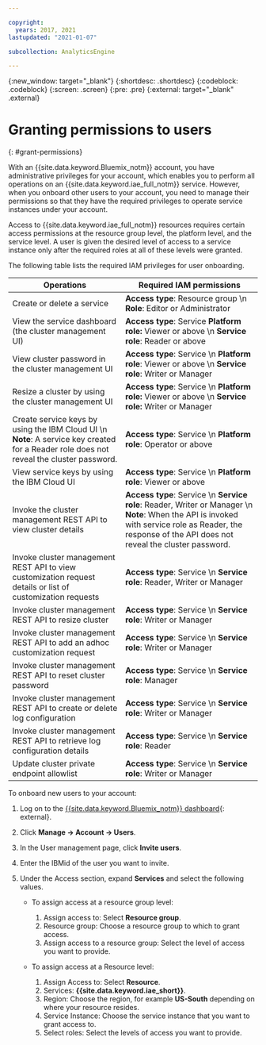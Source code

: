```yaml
---

copyright:
  years: 2017, 2021
lastupdated: "2021-01-07"

subcollection: AnalyticsEngine

---
```


<!-- Attribute definitions -->
{:new_window: target="_blank"}
{:shortdesc: .shortdesc}
{:codeblock: .codeblock}
{:screen: .screen}
{:pre: .pre}
{:external: target="_blank" .external}

# Granting permissions to users
{: #grant-permissions}

With an {{site.data.keyword.Bluemix_notm}} account, you have administrative privileges for your account, which enables you to perform all operations on an {{site.data.keyword.iae_full_notm}} service. However, when you onboard other users to your account, you need to manage their permissions so that they have the required privileges to operate service instances under your account.

Access to {{site.data.keyword.iae_full_notm}} resources requires certain access permissions at the resource group level, the platform level, and the service level. A user is given the desired level of access to a service instance only after the required roles at all of these levels were granted.

The following table lists the required IAM privileges for user onboarding.

| Operations             | Required IAM permissions      |
|------------------------|-------------------------------|
|Create or delete a service |**Access type**: Resource group \n **Role**: Editor or Administrator |
|View the service dashboard (the cluster management UI) |**Access type**: Service **Platform role:** Viewer or above \n **Service role**: Reader or above    |  
| View cluster password in the cluster management UI|**Access type**: Service \n  **Platform role**: Viewer or above \n **Service role**: Writer or Manager|
|Resize a cluster by using the cluster management UI|**Access type**: Service \n  **Platform role:** Viewer or above \n **Service role:** Writer or Manager|
|Create service keys by using the IBM Cloud UI \n **Note**: A service key created for a Reader role does not reveal the cluster password.|**Access type**: Service \n **Platform role**: Operator or above |
|View service keys by using the IBM Cloud UI|**Access type**: Service \n  **Platform role**: Viewer or above|
|Invoke the cluster management REST API to view cluster details|**Access type**: Service \n **Service role**: Reader, Writer or Manager \n **Note**: When the API is invoked with service role as Reader, the response of the API does not reveal the cluster password.|
|Invoke cluster management REST API to view customization request details or list of customization requests|**Access type**: Service \n **Service role**: Reader, Writer or Manager|
|Invoke cluster management REST API to resize cluster|**Access type**: Service \n **Service role**: Writer or Manager|
|Invoke cluster management REST API to add an adhoc customization request|**Access type**: Service \n **Service role**: Writer or Manager|
|Invoke cluster management REST API to reset cluster password|**Access type**: Service \n **Service role**: Manager|
|Invoke cluster management REST API to create or delete log configuration|**Access type**: Service \n **Service role**: Writer or Manager|
|Invoke cluster management REST API to retrieve log configuration details|**Access type**: Service \n **Service role**: Reader|
|Update cluster private endpoint allowlist|**Access type**: Service \n **Service role**: Writer or Manager |


To onboard new users to your account:

1. Log on to the [{{site.data.keyword.Bluemix_notm}} dashboard](https://{DomainName}){: external}.
1. Click **Manage -> Account -> Users**.
1. In the User management page, click **Invite users**.
1. Enter the IBMid of the user you want to invite.
1. Under the Access section, expand **Services** and select the following values.

    - To assign access at a resource group level:

        1. Assign access to: Select **Resource group**.
        1. Resource group: Choose a resource group to which to grant access.
        1. Assign access to a resource group: Select the level of access you want to provide.
    - To assign access at a Resource level:

        1. Assign Access to: Select **Resource**.
        1. Services: **{{site.data.keyword.iae_short}}**.
        1. Region: Choose the region, for example **US-South** depending on where your resource resides.
        1. Service Instance: Choose the service instance that you want to grant access to.
        1. Select roles: Select the levels of access you want to provide.
